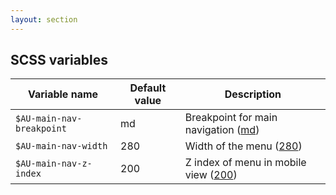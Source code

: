 ```yaml
---
layout: section
---
```


## SCSS variables

| Variable name       | Default value  | Description
|---------------------|----------------|------------
| `$AU-main-nav-breakpoint` | md       | Breakpoint for main navigation ([md](https://github.com/govau/uikit/blob/master/packages/main-nav/src/sass/_globals.scss#L30))
| `$AU-main-nav-width`      | 280      | Width of the menu ([280](https://github.com/govau/uikit/blob/master/packages/main-nav/src/sass/_globals.scss#L31))
| `$AU-main-nav-z-index`    | 200      | Z index of menu in mobile view ([200](https://github.com/govau/uikit/blob/master/packages/main-nav/src/sass/_globals.scss#L32))
